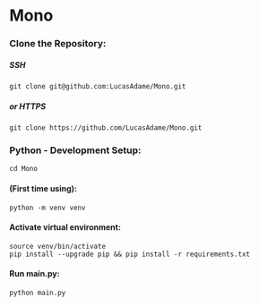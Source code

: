 # Mono


### Clone the Repository:
##### SSH
```
git clone git@github.com:LucasAdame/Mono.git
```
##### or HTTPS
```
git clone https://github.com/LucasAdame/Mono.git
```

### Python - Development Setup:
```
cd Mono
```
#### (First time using):
```
python -m venv venv
```
#### Activate virtual environment:
```
source venv/bin/activate
pip install --upgrade pip && pip install -r requirements.txt
```
#### Run main.py:
```
python main.py
```
